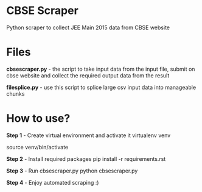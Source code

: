 # CBSE Scraper
Python scraper to collect JEE Main 2015 data from CBSE website

# Files
**cbsescraper.py** - the script to take input data from the input file, submit on cbse website and collect the required output data from the result

**filesplice.py** - use this script to splice large csv input data into manageable chunks

# How to use?
**Step 1** - Create virtual environment and activate it
  virtualenv venv
  
  source venv/bin/activate
  
**Step 2** - Install required packages
  pip install -r requirements.rst
  
**Step 3** - Run cbsescraper.py
  python cbsescraper.py
  
**Step 4** - Enjoy automated scraping :)
